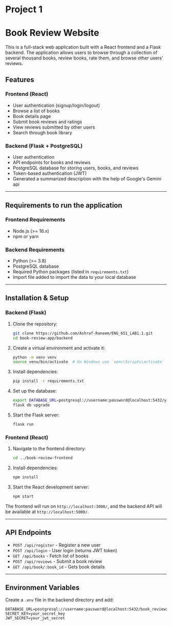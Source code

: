 # Project 1

# Book Review Website

This is a full-stack web application built with a React frontend and a Flask backend. The application allows users to browse through a collection of several thousand books, review books, rate them, and browse other users' reviews.

## Features

### Frontend (React)
- User authentication (signup/login/logout)
- Browse a list of books
- Book details page
- Submit book reviews and ratings
- View reviews submitted by other users
- Search through book library

### Backend (Flask + PostgreSQL)
- User authentication
- API endpoints for books and reviews
- PostgreSQL database for storing users, books, and reviews
- Token-based authentication (JWT)
- Generated a summarized description with the help of Google's Gemini api
---

## Requirements to run the application

### Frontend Requirements
- Node.js (>= 16.x)
- npm or yarn

### Backend Requirements
- Python (>= 3.8)
- PostgreSQL database
- Required Python packages (listed in `requirements.txt`)
- Import file added to import the data to your local database

---

## Installation & Setup

### Backend (Flask)

1. Clone the repository:
   ```sh
   git clone https://github.com/Ashraf-Raneem/ENG_651_LAB1.1.git
   cd book-review-app/backend
   ```

2. Create a virtual environment and activate it:
   ```sh
   python -m venv venv
   source venv/bin/activate  # On Windows use `venv\Scripts\activate`
   ```

3. Install dependencies:
   ```sh
   pip install -r requirements.txt
   ```

4. Set up the database:
   ```sh
   export DATABASE_URL=postgresql://username:password@localhost:5432/your_database_name
   flask db upgrade
   ```

5. Start the Flask server:
   ```sh
   flask run
   ```

### Frontend (React)

1. Navigate to the frontend directory:
   ```sh
   cd ../book-review-frontend
   ```

2. Install dependencies:
   ```sh
   npm install
   ```

3. Start the React development server:
   ```sh
   npm start
   ```

The frontend will run on `http://localhost:3000/`, and the backend API will be available at `http://localhost:5000/`.

---

## API Endpoints

- `POST /api/register` - Register a new user
- `POST /api/login` - User login (returns JWT token)
- `GET /api/books` - Fetch list of books
- `POST /api/reviews` - Submit a book review
- `GET /api/book/:book_id` - Gets book details

---

## Environment Variables
Create a `.env` file in the backend directory and add:
```env
DATABASE_URL=postgresql://username:password@localhost:5432/book_reviews
SECRET_KEY=your_secret_key
JWT_SECRET=your_jwt_secret
```

